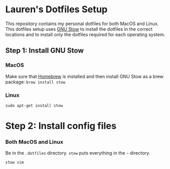 # Lauren's Dotfiles Setup

This repository contains my personal dotfiles for both MacOS and Linux. This
dotfiles setup uses [GNU Stow](https://www.gnu.org/software/stow/) to install
the dotfiles in the correct locations and to install only the dotfiles required
for each operating system.

## Step 1: Install GNU Stow

### MacOS

Make sure that [Homebrew](https://brew.sh/) is installed and then install GNU
Stow as a brew package: `brew install stow`

### Linux

`sudo apt-get install stow`

# Step 2: Install config files

### Both MacOS and Linux
Be in the `.dotfiles` directory. `stow` puts everything in the `~` directory.

`stow vim`

